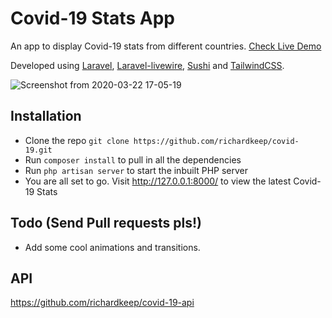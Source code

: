 # Covid-19 Stats App

An app to display Covid-19 stats from different countries. [Check Live Demo](https://richardkeep.dev/)

Developed using [Laravel](https://laravel.com), [Laravel-livewire](https://laravel-livewire.com/), [Sushi](https://github.com/calebporzio/sushi) and [TailwindCSS](https://tailwindcss.com/).

![Screenshot from 2020-03-22 17-05-19](https://user-images.githubusercontent.com/3874381/77251435-5f9c6780-6c5f-11ea-93a5-c71074d06cab.png)


## Installation
- Clone the repo `git clone https://github.com/richardkeep/covid-19.git`
- Run `composer install` to pull in all the dependencies
- Run `php artisan server` to start the inbuilt PHP server
- You are all set to go. Visit http://127.0.0.1:8000/ to view the latest Covid-19 Stats

## Todo (Send Pull requests pls!)
- Add some cool animations and transitions.

## API
https://github.com/richardkeep/covid-19-api

